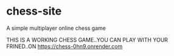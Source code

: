 # chess-site
 A simple multiplayer online chess game

THIS IS A WORKING CHESS GAME..YOU CAN PLAY WITH YOUR FRINED..ON 
https://chess-0hn9.onrender.com
